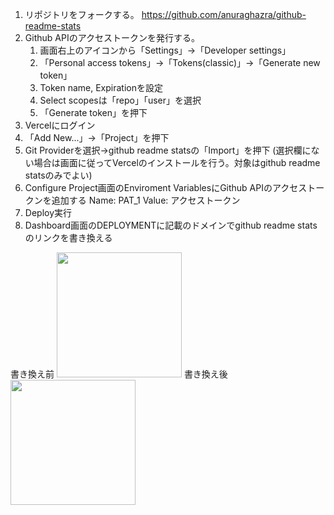 1. リポジトリをフォークする。
   https://github.com/anuraghazra/github-readme-stats
2. Github APIのアクセストークンを発行する。
	1. 画面右上のアイコンから「Settings」→「Developer settings」
	2. 「Personal access tokens」→「Tokens(classic)」→「Generate new token」
	3. Token name, Expirationを設定
	4. Select scopesは「repo」「user」を選択
	5. 「Generate token」を押下
3. Vercelにログイン
4. 「Add New...」→「Project」を押下
5. Git Providerを選択→github readme statsの「Import」を押下
   (選択欄にない場合は画面に従ってVercelのインストールを行う。対象はgithub readme statsのみでよい)
6. Configure Project画面のEnviroment VariablesにGithub APIのアクセストークンを追加する
   Name: PAT_1
   Value: アクセストークン
7. Deploy実行
8. Dashboard画面のDEPLOYMENTに記載のドメインでgithub readme statsのリンクを書き換える

書き換え前
<img height="200px" src="https://github-readme-stats.vercel.app/api?username=iwbc-mzk&count_private=true&show_icons=true&theme=darcula" />
書き換え後
<img height="200px" src="https://github-readme-stats-8fbvjo0t0-iwbc-mzk.vercel.app/api?username=iwbc-mzk&count_private=true&show_icons=true&theme=darcula" />

